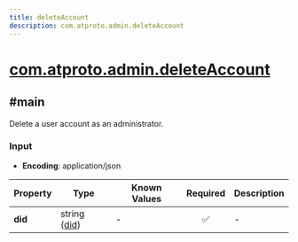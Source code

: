 ```yaml
---
title: deleteAccount
description: com.atproto.admin.deleteAccount
---
```


# [com.atproto.admin.deleteAccount](https://github.com/myConsciousness/atproto.dart/blob/main/lexicons/com/atproto/admin/deleteAccount.json)

## #main

Delete a user account as an administrator.

### Input

- **Encoding**: application/json

| Property | Type | Known Values | Required | Description |
| --- | --- | --- | :---: | --- |
| **did** | string ([did](https://atproto.com/specs/did)) | - | ✅ | - |
